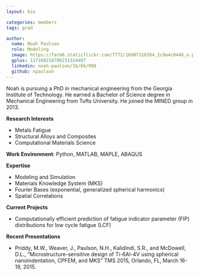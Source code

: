 ```yaml
---
layout: bio

categories: members
tags: grad

author:
  name: Noah Paulson
  role: Modeling
  image: https://farm8.staticflickr.com/7772/16907318384_2c9a4c0446_o.png
  gplus: 117168218796231324407
  linkedin: noah-paulson/1b/66/998
  github: npaulson
---
```


Noah is pursuing a PhD in mechanical engineering from the Georgia Institute of Technology. He earned a Bachelor of Science degree in Mechanical Engineering from Tufts University. He joined the MINED group in 2013.

**Research Interests**

* Metals Fatigue
* Structural Alloys and Composites
* Computational Materials Science

**Work Environment**: Python, MATLAB, MAPLE, ABAQUS

**Expertise**

* Modeling and Simulation
* Materials Knowledge System (MKS)
* Fourier Bases (exponential, generalized spherical harmonics)
* Spatial Correlations

**Current Projects**

* Computationally efficient prediction of fatigue indicator parameter (FIP) distributions for low cycle fatigue (LCF)

**Recent Presentations**

* Priddy, M.W., Weaver, J., Paulson, N.H., Kalidindi, S.R., and McDowell, D.L., “Microstructure-sensitive design of Ti-6Al-4V using spherical nanoindentation, CPFEM, and MKS” TMS 2015, Orlando, FL, March 16-19, 2015.
